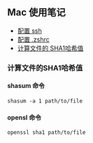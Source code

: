 ## Mac 使用笔记

- [配置 ssh](./mac/setup_ssh.md)
- [配置 .zshrc](./mac/setup_zsh.md)
- [计算文件的 SHA1哈希值](#计算文件的SHA1哈希值)



### 计算文件的SHA1哈希值

#### shasum 命令
``shasum -a 1 path/to/file``

#### opensl 命令
``openssl sha1 path/to/file``